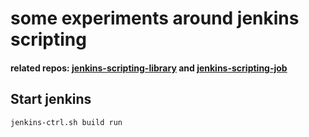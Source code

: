 # some experiments around jenkins scripting

#### related repos: [jenkins-scripting-library](https://github.com/cbuschka/jenkins-scripting-library) and [jenkins-scripting-job](https://github.com/cbuschka/jenkins-scripting-job)

## Start jenkins

```
jenkins-ctrl.sh build run
```
